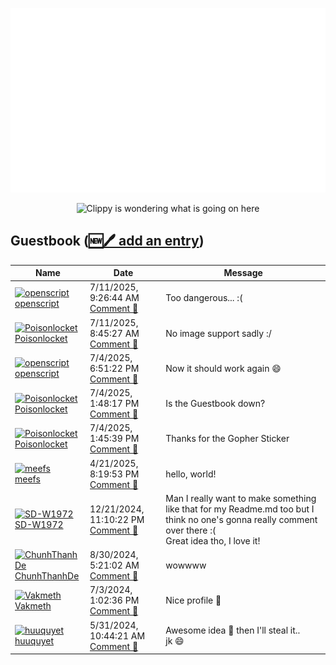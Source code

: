 ![My metrics](github-metrics.svg)

<p align="center">
  <img src="clippy.gif" alt="Clippy is wondering what is going on here" />
</p>

## Guestbook ([🆕🖊️ add an entry](https://github.com/openscript/openscript/issues/1#issuecomment-new))
<!-- Guestbook -->
| Name | Date | Message |
|---|---|---|
|[<img src="https://avatars.githubusercontent.com/u/1105080?s=48&u=ebda165c92f1f174a7aef1c0defd8a0955b83b01&v=4" alt="openscript" width="48" /><br />openscript](https://github.com/openscript)|7/11/2025, 9:26:44 AM<br />[Comment 🔗](https://github.com/openscript/openscript/issues/1#issuecomment-3061491435)|Too dangerous... :(|
|[<img src="https://avatars.githubusercontent.com/u/128643203?s=48&u=e10786e16f87a8011fcdef282d83686e7d7f1133&v=4" alt="Poisonlocket" width="48" /><br />Poisonlocket](https://github.com/Poisonlocket)|7/11/2025, 8:45:27 AM<br />[Comment 🔗](https://github.com/openscript/openscript/issues/1#issuecomment-3061290900)|No image support sadly :/|
|[<img src="https://avatars.githubusercontent.com/u/1105080?s=48&u=ebda165c92f1f174a7aef1c0defd8a0955b83b01&v=4" alt="openscript" width="48" /><br />openscript](https://github.com/openscript)|7/4/2025, 6:51:22 PM<br />[Comment 🔗](https://github.com/openscript/openscript/issues/1#issuecomment-3037059667)|Now it should work again 😄|
|[<img src="https://avatars.githubusercontent.com/u/128643203?s=48&u=e10786e16f87a8011fcdef282d83686e7d7f1133&v=4" alt="Poisonlocket" width="48" /><br />Poisonlocket](https://github.com/Poisonlocket)|7/4/2025, 1:48:17 PM<br />[Comment 🔗](https://github.com/openscript/openscript/issues/1#issuecomment-3036339085)|Is the Guestbook down?|
|[<img src="https://avatars.githubusercontent.com/u/128643203?s=48&u=e10786e16f87a8011fcdef282d83686e7d7f1133&v=4" alt="Poisonlocket" width="48" /><br />Poisonlocket](https://github.com/Poisonlocket)|7/4/2025, 1:45:39 PM<br />[Comment 🔗](https://github.com/openscript/openscript/issues/1#issuecomment-3036331387)|Thanks for the Gopher Sticker|
|[<img src="https://avatars.githubusercontent.com/u/3507485?s=48&u=bc27c4316e44efce71ddd77e958f46eeec08198f&v=4" alt="meefs" width="48" /><br />meefs](https://github.com/meefs)|4/21/2025, 8:19:53 PM<br />[Comment 🔗](https://github.com/openscript/openscript/issues/1#issuecomment-2819425118)|hello, world!|
|[<img src="https://avatars.githubusercontent.com/u/93013194?s=48&u=f6be3bbb1ed8b42463d2f4f005c47b415548068d&v=4" alt="SD-W1972" width="48" /><br />SD-W1972](https://github.com/SD-W1972)|12/21/2024, 11:10:22 PM<br />[Comment 🔗](https://github.com/openscript/openscript/issues/1#issuecomment-2558263999)|Man I really want to make something like that for my Readme.md too but I think no one's gonna really comment over there :(<br />Great idea tho, I love it!|
|[<img src="https://avatars.githubusercontent.com/u/98199185?s=48&u=d44b7dc6817c4ecb5ee38460c0c55d9c547fc155&v=4" alt="ChunhThanhDe" width="48" /><br />ChunhThanhDe](https://github.com/ChunhThanhDe)|8/30/2024, 5:21:02 AM<br />[Comment 🔗](https://github.com/openscript/openscript/issues/1#issuecomment-2320088620)|wowwww|
|[<img src="https://avatars.githubusercontent.com/u/88040929?s=48&u=14dc7a8204044720118e234ea65b7dafa6e8a85c&v=4" alt="Vakmeth" width="48" /><br />Vakmeth](https://github.com/Vakmeth)|7/3/2024, 1:02:36 PM<br />[Comment 🔗](https://github.com/openscript/openscript/issues/1#issuecomment-2206028090)|Nice profile 🚀|
|[<img src="https://avatars.githubusercontent.com/u/35992057?s=48&u=0127beb8fbdedd25bacaf682efc6aadb045ed93b&v=4" alt="huuquyet" width="48" /><br />huuquyet](https://github.com/huuquyet)|5/31/2024, 10:44:21 AM<br />[Comment 🔗](https://github.com/openscript/openscript/issues/1#issuecomment-2141750252)|Awesome idea 🥳 then I'll steal it..<br />jk 😄|
<!-- /Guestbook -->

